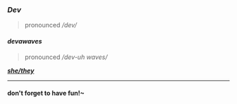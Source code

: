 ### ***Dev***
> pronounced */dev/*

#### *devawaves*
> pronounced */dev-uh waves/*
 
***[she/they](https://pronoun.is/she/:or/they)***

---
#### don't forget to have fun!~
